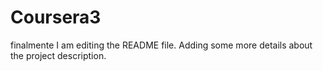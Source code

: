 # Coursera3
finalmente
I am editing the README file. Adding some more details about the project description.
